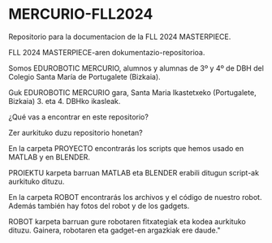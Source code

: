 # MERCURIO-FLL2024
Repositorio para la documentacion de la FLL 2024 MASTERPIECE.

FLL 2024 MASTERPIECE-aren dokumentazio-repositorioa.


Somos EDUROBOTIC MERCURIO, alumnos y alumnas de 3º y 4º de DBH del Colegio Santa María de Portugalete (Bizkaia).

Guk EDUROBOTIC MERCURIO gara, Santa Maria Ikastetxeko (Portugalete, Bizkaia) 3. eta 4. DBHko ikasleak.


¿Qué vas a encontrar en este repositorio?

Zer aurkituko duzu repositorio honetan?


En la carpeta PROYECTO encontrarás los scripts que hemos usado en MATLAB y en BLENDER.

PROIEKTU karpeta barruan MATLAB eta BLENDER erabili ditugun script-ak aurkituko dituzu.


En la carpeta ROBOT encontrarás los archivos y el código de nuestro robot. Además también hay fotos del robot y de los gadgets.

ROBOT karpeta barruan gure robotaren fitxategiak eta kodea aurkituko dituzu. Gainera, robotaren eta gadget-en argazkiak ere daude."
